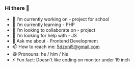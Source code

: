 ### Hi there 👋

<!-- 
**dzonidevv/dzonidevv** is a ✨ _special_ ✨ repository because its `README.md` (this file) appears on your GitHub profile.

Here are some ideas to get you started:
 -->

- 🔭 I’m currently working on - project for school
- 🌱 I’m currently learning - PHP
- 👯 I’m looking to collaborate on - project
- 🤔 I’m looking for help with - JS
- 💬 Ask me about - Frontend Development
- 📫 How to reach me: 5dzoni5@gmail.com
- 😄 Pronouns: he / him / his
- ⚡ Fun fact: Doesn't like coding on monitor under 19 inch
